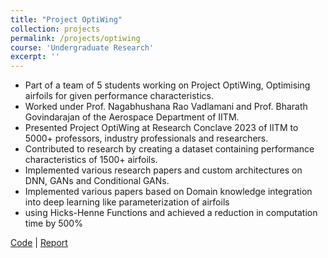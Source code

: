 ```yaml
---
title: "Project OptiWing"
collection: projects
permalink: /projects/optiwing
course: 'Undergraduate Research'
excerpt: ''
---
```


- Part of a team of 5 students working on Project OptiWing, Optimising airfoils for given performance characteristics.
- Worked under Prof. Nagabhushana Rao Vadlamani and Prof. Bharath Govindarajan of the Aerospace Department of IITM.
- Presented Project OptiWing at Research Conclave 2023 of IITM to 5000+ professors, industry professionals and researchers.
- Contributed to research by creating a dataset containing performance characteristics of 1500+ airfoils.
- Implemented various research papers and custom architectures on DNN, GANs and Conditional GANs.
- Implemented various papers based on Domain knowledge integration into deep learning like parameterization of airfoils
- using Hicks-Henne Functions and achieved a reduction in computation time by 500%

[Code](https://github.com/TensorTeen/Project-OptiWing) \| [Report]()
